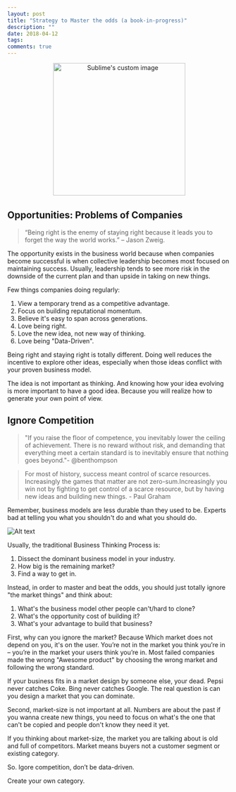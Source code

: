 ```yaml
---
layout: post
title: "Strategy to Master the odds (a book-in-progress)"
description: ""
date: 2018-04-12
tags: 
comments: true
---
```



<p align="center">
  <img width="300" height="300" src="https://image.freepik.com/free-icon/poker-playing-cards_318-51441.jpg" alt="Sublime's custom image"/>
</p>

## Opportunities: Problems of Companies


> “Being right is the enemy of staying right because it leads you to forget the way the world works.” – Jason Zweig.


The opportunity exists in the business world because when companies become successful is when collective leadership becomes most focused on maintaining success. Usually, leadership tends to see more risk in the downside of the current plan and than upside in taking on new things.

Few things companies doing regularly:

1. View a temporary trend as a competitive advantage.
2. Focus on building reputational momentum.
3. Believe it's easy to span across generations.
4. Love being right.
5. Love the new idea, not new way of thinking.
6. Love being "Data-Driven".

Being right and staying right is totally different. Doing well reduces the incentive to explore other ideas, especially when those ideas conflict with your proven business model. 

The idea is not important as thinking. And knowing how your idea evolving is more important to have a good idea. Because you will realize how to generate your own point of view.


## Ignore Competition


> "If you raise the floor of competence, you inevitably lower the ceiling of achievement. There is no reward without risk, and demanding that everything meet a certain standard is to inevitably ensure that nothing goes beyond."- @benthompson

> For most of history,  success meant control of scarce resources. Increasingly the games that matter are not zero-sum.Increasingly you win not by fighting to get control of a scarce resource, but by having new ideas and building new things. - Paul Graham


Remember, business models are less durable than they used to be. Experts bad at telling you what you shouldn't do and what you should do. 


![Alt text](https://c1.staticflickr.com/1/815/40193081565_8dc7678b8a_c.jpg)


Usually, the traditional Business Thinking Process is:

1. Dissect the dominant business model in your industry.
2. How big is the remaining market?
3. Find a way to get in.

Instead, in order to master and beat the odds, you should just totally ignore "the market things" and think about:

1. What's the business model other people can't/hard to clone?
2. What's the opportunity cost of building it? 
3. What's your advantage to build that business?  

First, why can you ignore the market? Because Which market does not depend on you, it's on the user. You’re not in the market you think you’re in – you’re in the market your users think you’re in. Most failed companies made the wrong "Awesome product" by choosing the wrong market and following the wrong standard.

If your business fits in a market design by someone else, your dead. Pepsi never catches Coke. Bing never catches Google. The real question is can you design a market that you can dominate. 

Second, market-size is not important at all. Numbers are about the past if you wanna create new things, you need to focus on what's the one that can't be copied and people don't know they need it yet.

If you thinking about market-size, the market you are talking about is old and full of competitors. Market means buyers not a customer segment or existing category.

So. Igore competition, don’t be data-driven. 

Create your own category.
